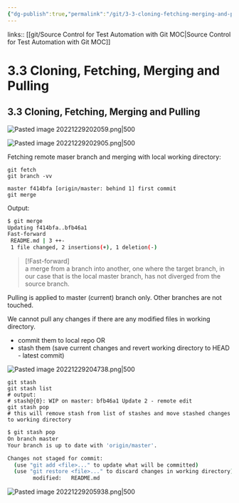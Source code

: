```yaml
---
{"dg-publish":true,"permalink":"/git/3-3-cloning-fetching-merging-and-pulling/"}
---
```


links:: [[git/Source Control for Test Automation with Git MOC\|Source Control for Test Automation with Git MOC]]

# 3.3 Cloning, Fetching, Merging and Pulling

## 3.3 Cloning, Fetching, Merging and Pulling

![Pasted image 20221229202059.png|500](/img/user/git/attachments/Pasted%20image%2020221229202059.png)

![Pasted image 20221229202905.png|500](/img/user/git/attachments/Pasted%20image%2020221229202905.png)

Fetching remote maser branch and merging with local working directory:

```
git fetch
git branch -vv

master f414bfa [origin/master: behind 1] first commit
git merge

```



Output:

```bash
$ git merge
Updating f414bfa..bfb46a1
Fast-forward
 README.md | 3 ++-
 1 file changed, 2 insertions(+), 1 deletion(-)
```

> [!Fast-forward]  
>    a merge from a branch into another, one where the target branch, in our case that is the local master branch, has not diverged from the source branch.

Pulling is applied to master (current) branch only. Other branches are not touched.

We cannot pull any changes if there are any modified files in working directory.

- commit them to local repo OR
- stash them (save current changes and revert working directory to HEAD - latest commit)

![Pasted image 20221229204738.png|500](/img/user/git/attachments/Pasted%20image%2020221229204738.png)

```
git stash
git stash list
# output:
# stash@{0}: WIP on master: bfb46a1 Update 2 - remote edit
git stash pop
# this will remove stash from list of stashes and move stashed changes to working directory
```

```bash
$ git stash pop
On branch master
Your branch is up to date with 'origin/master'.

Changes not staged for commit:
  (use "git add <file>..." to update what will be committed)
  (use "git restore <file>..." to discard changes in working directory)
        modified:   README.md
```

![Pasted image 20221229205938.png|500](/img/user/git/attachments/Pasted%20image%2020221229205938.png)
